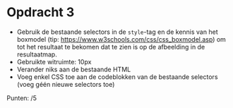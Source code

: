# Opdracht 3

- Gebruik de bestaande selectors in de `style`-tag en de kennis van het boxmodel (tip: https://www.w3schools.com/css/css_boxmodel.asp) om tot het resultaat te bekomen dat te zien is op de afbeelding in de resultaatmap.
- Gebruikte witruimte: 10px
- Verander niks aan de bestaande HTML
- Voeg enkel CSS toe aan de codeblokken van de bestaande selectors (voeg géén nieuwe selectors toe)

Punten: /5
